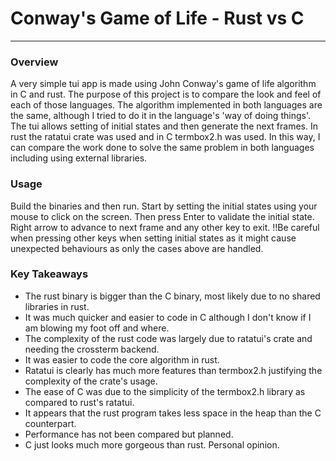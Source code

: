 # Conway's Game of Life - Rust vs C
---

### Overview
A very simple tui app is made using John Conway's game of life algorithm in C and rust.
The purpose of this project is to compare the look and feel of each of those languages.
The algorithm implemented in both languages are the same, although I tried to do it in the language's 'way of doing things'.
The tui allows setting of initial states and then generate the next frames.
In rust the ratatui crate was used and in C termbox2.h was used.
In this way, I can compare the work done to solve the same problem in both languages including using external libraries.

### Usage
Build the binaries and then run.
Start by setting the initial states using your mouse to click on the screen.
Then press Enter to validate the initial state.
Right arrow to advance to next frame and any other key to exit.
!!Be careful when pressing other keys when setting initial states as it might cause unexpected behaviours as only the cases above are handled.

### Key Takeaways
* The rust binary is bigger than the C binary, most likely due to no shared libraries in rust.
* It was much quicker and easier to code in C although I don't know if I am blowing my foot off and where.
* The complexity of the rust code was largely due to ratatui's crate and needing the crossterm backend.
* It was easier to code the core algorithm in rust.
* Ratatui is clearly has much more features than termbox2.h justifying the complexity of the crate's usage.
* The ease of C was due to the simplicity of the termbox2.h library as compared to rust's ratatui.
* It appears that the rust program takes less space in the heap than the C counterpart.
* Performance has not been compared but planned.
* C just looks much more gorgeous than rust. Personal opinion.
